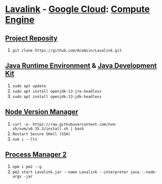 # [Lavalink](https://github.com/Frederikam/Lavalink) - [Google Cloud](https://cloud.google.com): [Compute Engine](https://console.cloud.google.com)

## [Project Reposity](https://github.com/AceAsin/Lavalink)

1. ```git clone https://github.com/AceAsin/Lavalink.git```

## [Java Runtime Environment](https://jdk.java.net/) & [Java Development Kit](https://jdk.java.net/)
  
1. ```sudo apt update```
2. ```sudo apt install openjdk-13-jre-headless```
3. ```sudo apt install openjdk-13-jdk-headless```

## [Node Version Manager](https://github.com/nvm-sh/nvm)

1. ```curl -o- https://raw.githubusercontent.com/nvm-sh/nvm/v0.35.3/install.sh | bash```
2. ```Restart Secure SHell (SSH)```
3. ```nvm i --lts```

## [Process Manager 2](https://github.com/Unitech/pm2)

1. ```npm i pm2 --g```
2. ```pm2 start Lavalink.jar --name Lavalink --interpreter java --node-args -jar```
